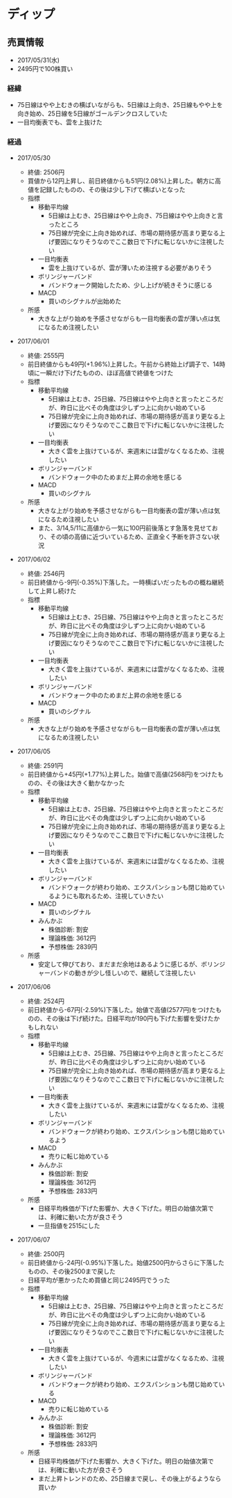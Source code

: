 # ディップ
## 売買情報
- 2017/05/31(水)
- 2495円で100株買い

### 経緯
- 75日線はやや上むきの横ばいながらも、5日線は上向き、25日線もやや上を向き始め、25日線を5日線がゴールデンクロスしていた
- 一目均衡表でも、雲を上抜けた

### 経過
- 2017/05/30
    - 終値: 2506円
    - 買値から12円上昇し、前日終値からも51円(2.08%)上昇した。朝方に高値を記録したものの、その後は少し下げて横ばいとなった
    - 指標
      - 移動平均線
        - 5日線は上むき、25日線はやや上向き、75日線はやや上向きと言ったところ
        - 75日線が完全に上向き始めれば、市場の期待感が高まり更なる上げ要因になりそうなのでここ数日で下げに転じないかに注視したい
      - 一目均衡表
        - 雲を上抜けているが、雲が薄いため注視する必要がありそう
      - ボリンジャーバンド
        - バンドウォーク開始したため、少し上げが続きそうに感じる
      - MACD
        - 買いのシグナルが出始めた
    - 所感
      - 大きな上がり始めを予感させながらも一目均衡表の雲が薄い点は気になるため注視したい

- 2017/06/01
    - 終値: 2555円
    - 前日終値からも49円(+1.96%)上昇した。午前から終始上げ調子で、14時頃に一瞬だけ下げたものの、ほぼ高値で終値をつけた
    - 指標
      - 移動平均線
        - 5日線は上むき、25日線、75日線はやや上向きと言ったところだが、昨日に比べその角度は少しずつ上に向かい始めている
        - 75日線が完全に上向き始めれば、市場の期待感が高まり更なる上げ要因になりそうなのでここ数日で下げに転じないかに注視したい
      - 一目均衡表
        - 大きく雲を上抜けているが、来週末には雲がなくなるため、注視したい
      - ボリンジャーバンド
        - バンドウォーク中のためまだ上昇の余地を感じる
      - MACD
        - 買いのシグナル
    - 所感
      - 大きな上がり始めを予感させながらも一目均衡表の雲が薄い点は気になるため注視したい
      - また、3/14,5/11に高値から一気に100円前後落とす急落を見せており、その頃の高値に近づいているため、正直全く予断を許さない状況

- 2017/06/02
    - 終値: 2546円
    - 前日終値から-9円(-0.35%)下落した。一時横ばいだったものの概ね継続して上昇し続けた
    - 指標
      - 移動平均線
        - 5日線は上むき、25日線、75日線はやや上向きと言ったところだが、昨日に比べその角度は少しずつ上に向かい始めている
        - 75日線が完全に上向き始めれば、市場の期待感が高まり更なる上げ要因になりそうなのでここ数日で下げに転じないかに注視したい
      - 一目均衡表
        - 大きく雲を上抜けているが、来週末には雲がなくなるため、注視したい
      - ボリンジャーバンド
        - バンドウォーク中のためまだ上昇の余地を感じる
      - MACD
        - 買いのシグナル
    - 所感
      - 大きな上がり始めを予感させながらも一目均衡表の雲が薄い点は気になるため注視したい

- 2017/06/05
    - 終値: 2591円
    - 前日終値から+45円(+1.77%)上昇した。始値で高値(2568円)をつけたものの、その後は大きく動かなかった
    - 指標
      - 移動平均線
        - 5日線は上むき、25日線、75日線はやや上向きと言ったところだが、昨日に比べその角度は少しずつ上に向かい始めている
        - 75日線が完全に上向き始めれば、市場の期待感が高まり更なる上げ要因になりそうなのでここ数日で下げに転じないかに注視したい
      - 一目均衡表
        - 大きく雲を上抜けているが、来週末には雲がなくなるため、注視したい
      - ボリンジャーバンド
        - バンドウォークが終わり始め、エクスパンションも閉じ始めているようにも取れるため、注視していきたい
      - MACD
        - 買いのシグナル
      - みんかぶ
        - 株価診断: 割安
        - 理論株価: 3612円
        - 予想株価: 2839円
    - 所感
      - 安定して伸びており、まだまだ余地はあるように感じるが、ボリンジャーバンドの動きが少し怪しいので、継続して注視したい

- 2017/06/06
    - 終値: 2524円
    - 前日終値から-67円(-2.59%)下落した。始値で高値(2577円)をつけたものの、その後は下げ続けた。日経平均が190円も下げた影響を受けたかもしれない
    - 指標
      - 移動平均線
        - 5日線は上むき、25日線、75日線はやや上向きと言ったところだが、昨日に比べその角度は少しずつ上に向かい始めている
        - 75日線が完全に上向き始めれば、市場の期待感が高まり更なる上げ要因になりそうなのでここ数日で下げに転じないかに注視したい
      - 一目均衡表
        - 大きく雲を上抜けているが、来週末には雲がなくなるため、注視したい
      - ボリンジャーバンド
        - バンドウォークが終わり始め、エクスパンションも閉じ始めているよう
      - MACD
        - 売りに転じ始めている
      - みんかぶ
        - 株価診断: 割安
        - 理論株価: 3612円
        - 予想株価: 2833円
    - 所感
      - 日経平均株価が下げた影響か、大きく下げた。明日の始値次第では、利確に動いた方が良さそう
      - 一旦指値を2515にした

- 2017/06/07
    - 終値: 2500円
    - 前日終値から-24円(-0.95%)下落した。始値2500円からさらに下落したものの、その後2500まで戻した
    - 日経平均が悪かったため買値と同じ2495円でうった
    - 指標
      - 移動平均線
        - 5日線は上むき、25日線、75日線はやや上向きと言ったところだが、昨日に比べその角度は少しずつ上に向かい始めている
        - 75日線が完全に上向き始めれば、市場の期待感が高まり更なる上げ要因になりそうなのでここ数日で下げに転じないかに注視したい
      - 一目均衡表
        - 大きく雲を上抜けているが、今週末には雲がなくなるため、注視したい
      - ボリンジャーバンド
        - バンドウォークが終わり始め、エクスパンションも閉じ始めている
      - MACD
        - 売りに転じ始めている
      - みんかぶ
        - 株価診断: 割安
        - 理論株価: 3612円
        - 予想株価: 2833円
    - 所感
      - 日経平均株価が下げた影響か、大きく下げた。明日の始値次第では、利確に動いた方が良さそう
      - まだ上昇トレンドのため、25日線まで戻し、その後上がるようなら買いか
